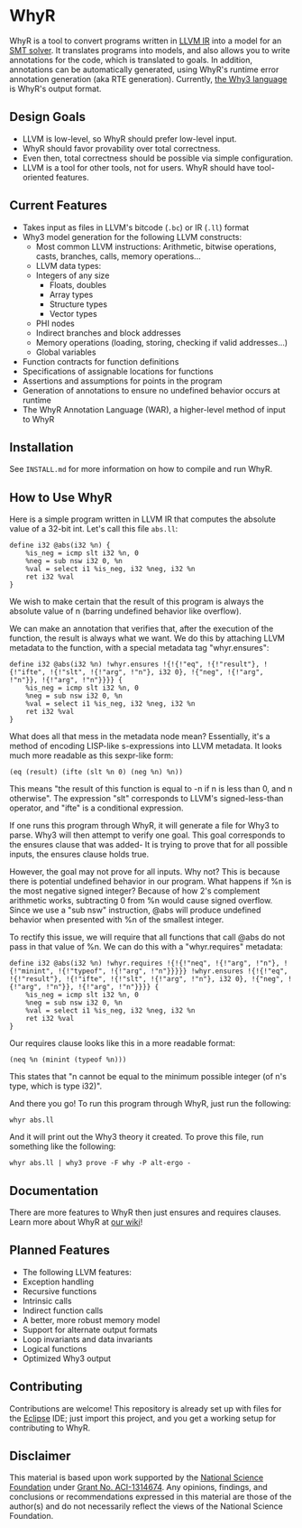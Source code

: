 # WhyR

WhyR is a tool to convert programs written in [LLVM IR](http://llvm.org/) into a model for an [SMT solver](https://en.wikipedia.org/wiki/SMT_solver). It translates programs into models, and also allows you to write annotations for the code, which is translated to goals. In addition, annotations can be automatically generated, using WhyR's runtime error annotation generation (aka RTE generation). Currently, [the Why3 language](http://why3.lri.fr/) is WhyR's output format.

## Design Goals

* LLVM is low-level, so WhyR should prefer low-level input.
* WhyR should favor provability over total correctness.
* Even then, total correctness should be possible via simple configuration.
* LLVM is a tool for other tools, not for users. WhyR should have tool-oriented features.

## Current Features

* Takes input as files in LLVM's bitcode (`.bc`) or IR (`.ll`) format
* Why3 model generation for the following LLVM constructs:
  * Most common LLVM instructions: Arithmetic, bitwise operations, casts, branches, calls, memory operations...
  * LLVM data types:
  * Integers of any size
    * Floats, doubles
    * Array types
    * Structure types
    * Vector types
  * PHI nodes
  * Indirect branches and block addresses
  * Memory operations (loading, storing, checking if valid addresses...)
  * Global variables
* Function contracts for function definitions
* Specifications of assignable locations for functions
* Assertions and assumptions for points in the program
* Generation of annotations to ensure no undefined behavior occurs at runtime
* The WhyR Annotation Language (WAR), a higher-level method of input to WhyR

## Installation

See `INSTALL.md` for more information on how to compile and run WhyR.

## How to Use WhyR

Here is a simple program written in LLVM IR that computes the absolute value of a 32-bit int. Let's call this file `abs.ll`:

```
define i32 @abs(i32 %n) {
    %is_neg = icmp slt i32 %n, 0
    %neg = sub nsw i32 0, %n
    %val = select i1 %is_neg, i32 %neg, i32 %n
    ret i32 %val
}
```

We wish to make certain that the result of this program is always the absolute value of n (barring undefined behavior like overflow).

We can make an annotation that verifies that, after the execution of the function, the result is always what we want. We do this by attaching LLVM metadata to the function, with a special metadata tag "whyr.ensures":

```
define i32 @abs(i32 %n) !whyr.ensures !{!{!"eq", !{!"result"}, !{!"ifte", !{!"slt", !{!"arg", !"n"}, i32 0}, !{"neg", !{!"arg", !"n"}}, !{!"arg", !"n"}}}} {
    %is_neg = icmp slt i32 %n, 0
    %neg = sub nsw i32 0, %n
    %val = select i1 %is_neg, i32 %neg, i32 %n
    ret i32 %val
}
```

What does all that mess in the metadata node mean? Essentially, it's a method of encoding LISP-like s-expressions into LLVM metadata. It looks much more readable as this sexpr-like form:

```
(eq (result) (ifte (slt %n 0) (neg %n) %n))
```

This means "the result of this function is equal to -n if n is less than 0, and n otherwise". The expression "slt" corresponds to LLVM's signed-less-than operator, and "ifte" is a conditional expression.

If one runs this program through WhyR, it will generate a file for Why3 to parse. Why3 will then attempt to verify one goal. This goal corresponds to the ensures clause that was added- It is trying to prove that for all possible inputs, the ensures clause holds true.

However, the goal may not prove for all inputs. Why not? This is because there is potential undefined behavior in our program. What happens if %n is the most negative signed integer? Because of how 2's complement arithmetic works, subtracting 0 from %n would cause signed overflow. Since we use a "sub nsw" instruction, @abs will produce undefined behavior when presented with  %n of the smallest integer.

To rectify this issue, we will require that all functions that call @abs do not pass in that value of %n. We can do this with a "whyr.requires" metadata:

```
define i32 @abs(i32 %n) !whyr.requires !{!{!"neq", !{!"arg", !"n"}, !{!"minint", !{!"typeof", !{!"arg", !"n"}}}}} !whyr.ensures !{!{!"eq", !{!"result"}, !{!"ifte", !{!"slt", !{!"arg", !"n"}, i32 0}, !{"neg", !{!"arg", !"n"}}, !{!"arg", !"n"}}}} {
    %is_neg = icmp slt i32 %n, 0
    %neg = sub nsw i32 0, %n
    %val = select i1 %is_neg, i32 %neg, i32 %n
    ret i32 %val
}
```

Our requires clause looks like this in a more readable format:

```
(neq %n (minint (typeof %n)))
```

This states that "n cannot be equal to the minimum possible integer (of n's type, which is type i32)".

And there you go! To run this program through WhyR, just run the following:

```
whyr abs.ll
```

And it will print out the Why3 theory it created. To prove this file, run something like the following:

```
whyr abs.ll | why3 prove -F why -P alt-ergo -
```

## Documentation

There are more features to WhyR then just ensures and requires clauses. Learn more about WhyR at [our wiki](https://github.com/AnnotationsForAll/WhyR/wiki)!

## Planned Features

* The following LLVM features:
 * Exception handling
 * Recursive functions
 * Intrinsic calls
 * Indirect function calls
* A better, more robust memory model
* Support for alternate output formats
* Loop invariants and data invariants
* Logical functions
* Optimized Why3 output

## Contributing

Contributions are welcome! This repository is already set up with files for the [Eclipse](http://www.eclipse.org/home/index.php) IDE; just import this project, and you get a working setup for contributing to WhyR.

## Disclaimer

This material is based upon work supported by the [National Science Foundation](https://nsf.gov/) under [Grant No. ACI-1314674](https://nsf.gov/awardsearch/showAward?AWD_ID=1314674).
Any opinions, findings, and conclusions or recommendations expressed in this material are those of the author(s)
and do not necessarily reflect the views of the National Science Foundation.
